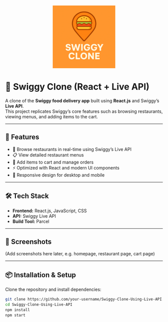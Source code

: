 <p align="center" width="100vw">
  <img src="My_logo.png" alt="Swiggy Clone Logo" width="200"/>
</p>

# 🍔 Swiggy Clone (React + Live API)

A clone of the **Swiggy food delivery app** built using **React.js** and Swiggy’s **Live API**.  
This project replicates Swiggy’s core features such as browsing restaurants, viewing menus, and adding items to the cart.

---

## 🚀 Features
- 🏪 Browse restaurants in real-time using Swiggy’s Live API  
- 📋 View detailed restaurant menus  
- 🛒 Add items to cart and manage orders  
- ⚡ Optimized with React and modern UI components  
- 🔄 Responsive design for desktop and mobile  

---

## 🛠️ Tech Stack
- **Frontend:** React.js, JavaScript, CSS  
- **API:** Swiggy Live API  
- **Build Tool:** Parcel  

---

## 📸 Screenshots
(Add screenshots here later, e.g. homepage, restaurant page, cart page)

---

## 📦 Installation & Setup

Clone the repository and install dependencies:

```bash
git clone https://github.com/your-username/Swiggy-Clone-Using-Live-API.git
cd Swiggy-Clone-Using-Live-API
npm install
npm start
